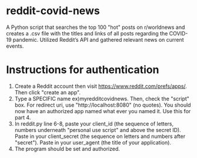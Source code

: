# reddit-covid-news
A Python script that searches the top 100 "hot" posts on r/worldnews and creates a .csv file with the titles and links of all posts regarding the COVID-19 pandemic. Utilized Reddit’s API and gathered relevant news on current events.

# Instructions for authentication
1) Create a Reddit account then visit https://www.reddit.com/prefs/apps/. Then click "create an app".
2) Type a SPECIFIC name ex)myredditcovidnews. Then, check the "script" box. For redirect uri, use "http://localhost:8080" (no quotes). You should now have 
   an authorized app named what ever you named it. Use this for part 4.
4) In reddit.py line 6-8, paste your client_id (the sequence of letters, numbers underneath "personal use script" and above the secret ID).
   Paste in your client_secret (the sequence on letters and numbers after "secret").
   Paste in your user_agent (the title of your application).
5) The program should be set and authorized.
